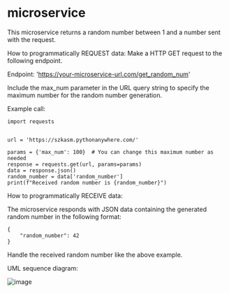 # microservice
This microservice returns a random number between 1 and a number sent with the request.

How to programmatically REQUEST data:
Make a HTTP GET request to the following endpoint.

Endpoint: 'https://your-microservice-url.com/get_random_num'

Include the max_num parameter in the URL query string to specify the maximum number for the random number generation.

Example call:
```
import requests


url = 'https://szkasm.pythonanywhere.com/'

params = {'max_num': 100}  # You can change this maximum number as needed
response = requests.get(url, params=params)
data = response.json()
random_number = data['random_number']
print(f"Received random number is {random_number}")
```

How to programmatically RECEIVE data:

The microservice responds with JSON data containing the generated random number in the following format:
```
{
    "random_number": 42 
}
```
Handle the received random number like the above example.

UML sequence diagram:


![image](https://github.com/suzukias/microservice/assets/114200275/014d4ba1-f602-4540-860b-f498ae0b093c)
